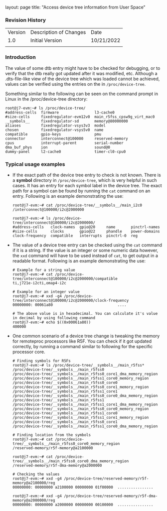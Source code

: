 layout: page
title: "Access device tree information from User Space"

### Revision History

<table>
  <tr>
   <td>Version
   </td>
   <td>Description of Changes
   </td>
   <td>Date
   </td>
  </tr>
  <tr>
   <td>
	   1.0
   </td>
   <td>
	   Initial Version
   </td>
   <td>
	   10/21/2022
   </td>
  </tr>
  <tr>
   <td>
   </td>
   <td>
   </td>
   <td>
   </td>
  </tr>
</table>

### Introduction

The value of some dtb entry might have to be checked for debugging, or to verify that the dtb really got updated after it was modified, etc. Although a .dts-file-like view of the device tree which was loaded cannot be achieved, values can be verified using the entries on the in `/proc/device-tree`.

Something similar to the following can be seen on the command prompt in Linux in the /proc/device-tree directory:

```
root@j7-evm:~# ls /proc/device-tree/
#address-cells  firmware                l3-cache0
#size-cells     fixedregulator-evm12v0  main_r5fss_cpsw9g_virt_mac0
__symbols__     fixedregulator-sd       memory@80000000
aliases         fixedregulator-vsys3v3  model
chosen          fixedregulator-vsys5v0  name
compatible      gpio-keys               pmu
connector       interconnect@100000     reserved-memory
cpus            interrupt-parent        serial-number
dma_buf_phys    ion                     sound@0
dummy-panel     l2-cache0               timer-cl0-cpu0
```

### Typical usage examples

- If the exact path of the device tree entry to check is not known. There is a __symbol__ directory in `/proc/device-tree`, which is very helpful in such cases. It has an entry for each symbol label in the device tree. The exact path for a symbol can be found by running the `cat` command on an entry. Following is an example demonstrating the use:

  ```
  root@j7-evm:~# cat /proc/device-tree/__symbols__/main_i2c0
  /interconnect@100000/i2c@2000000
  
  root@j7-evm:~# ls /proc/device-tree/interconnect@100000/i2c@2000000/
  #address-cells   clock-names  gpio@20     name       pinctrl-names
  #size-cells      clocks       gpio@22     phandle    power-domains
  clock-frequency  compatible   interrupts  pinctrl-0  reg
  ```

- The value of a device tree entry can be checked using the `cat` command if it is a string. If the value is an integer or some numeric data however, the `xxd` command will have to be used instead of `cat`, to get output in a readable format. Following is an example demonstrating the use:

  ```
  # Example for a string value
  root@j7-evm:~# cat /proc/device-tree/interconnect@100000/i2c@2000000/compatible
  ti,j721e-i2cti,omap4-i2c
  
  # Example for an integer value
  root@j7-evm:~# xxd -g4 /proc/device-tree/interconnect@100000/i2c@2000000/clock-frequency
  00000000: 00061a80                             ....
  
  # The above value is in hexadecimal. You can calculate it's value in decimal by using following command
  root@j7-evm:~# echo $((0x00061a80))
  400000
  ```

- One common scenario of a device tree change is tweaking the memory for remoteproc processors like R5F. You can check if it got updated correctly, by running a command similar to following for the specific processor core.

  ```
  # Finding symbols for R5Fs
  root@j7-evm:~# ls /proc/device-tree/__symbols__/main_r5fss*
  /proc/device-tree/__symbols__/main_r5fss0                          /proc/device-tree/__symbols__/main_r5fss0_core1_dma_memory_region  /proc/device-tree/__symbols__/main_r5fss1_core0_memory_region
  /proc/device-tree/__symbols__/main_r5fss0_core0                    /proc/device-tree/__symbols__/main_r5fss0_core1_memory_region      /proc/device-tree/__symbols__/main_r5fss1_core1
  /proc/device-tree/__symbols__/main_r5fss0_core0_dma_memory_region  /proc/device-tree/__symbols__/main_r5fss1                          /proc/device-tree/__symbols__/main_r5fss1_core1_dma_memory_region
  /proc/device-tree/__symbols__/main_r5fss0_core0_memory_region      /proc/device-tree/__symbols__/main_r5fss1_core0                    /proc/device-tree/__symbols__/main_r5fss1_core1_memory_region
  /proc/device-tree/__symbols__/main_r5fss0_core1                    /proc/device-tree/__symbols__/main_r5fss1_core0_dma_memory_region
  
  # Finding location from the symbols
  root@j7-evm:~# cat /proc/device-tree/__symbols__/main_r5fss0_core0_memory_region
  /reserved-memory/r5f-memory@a2100000
  
  root@j7-evm:~# cat /proc/device-tree/__symbols__/main_r5fss0_core0_dma_memory_region
  /reserved-memory/r5f-dma-memory@a2000000
  
  # Checking the values
  root@j7-evm:~# xxd -g4 /proc/device-tree/reserved-memory/r5f-memory@a2100000/reg
  00000000: 00000000 a2100000 00000000 01f00000  ................
  
  root@j7-evm:~# xxd -g4 /proc/device-tree/reserved-memory/r5f-dma-memory@a2000000/reg
  00000000: 00000000 a2000000 00000000 00100000  ................
  ```
